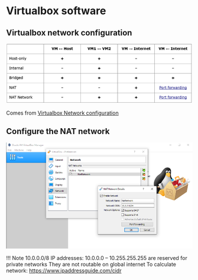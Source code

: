 # Virtualbox software

## Virtualbox network configuration

![VBNET](./files/virtualization/virtualbox_network_config.png "Virtualbox network")

Comes from [Virtualbox Network configuration](https://www.virtualbox.org/manual/ch06.html)

## Configure the NAT network

![VBNATNET](./files/virtualization/NAT_network.png "Virtualbox NAT network")


!!! Note
    10.0.0.0/8 IP addresses: 10.0.0.0 – 10.255.255.255 are reserved for private networks
    They are not routable on global internet
    To calculate network: https://www.ipaddressguide.com/cidr